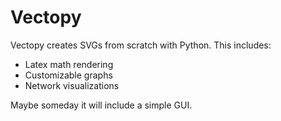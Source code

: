 # Vectopy

Vectopy creates SVGs from scratch with Python. This includes:

- Latex math rendering
- Customizable graphs
- Network visualizations

Maybe someday it will include a simple GUI.
